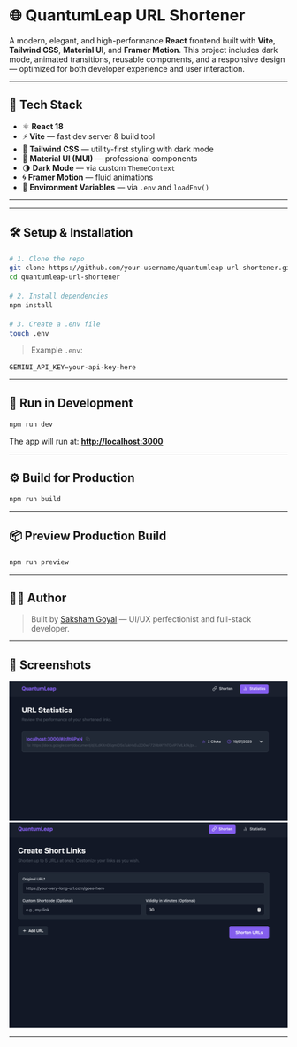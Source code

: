 # 🌐 QuantumLeap URL Shortener

A modern, elegant, and high-performance **React** frontend built with **Vite**, **Tailwind CSS**, **Material UI**, and **Framer Motion**. This project includes dark mode, animated transitions, reusable components, and a responsive design — optimized for both developer experience and user interaction.

---

## 🚀 Tech Stack

- ⚛️ **React 18**
- ⚡ **Vite** — fast dev server & build tool
- 🎨 **Tailwind CSS** — utility-first styling with dark mode
- 🧩 **Material UI (MUI)** — professional components
- 🌗 **Dark Mode** — via custom `ThemeContext`
- 🌀 **Framer Motion** — fluid animations
- 🔐 **Environment Variables** — via `.env` and `loadEnv()`

---

---

## 🛠️ Setup & Installation

```bash
# 1. Clone the repo
git clone https://github.com/your-username/quantumleap-url-shortener.git
cd quantumleap-url-shortener

# 2. Install dependencies
npm install

# 3. Create a .env file
touch .env
```

> Example `.env`:

```env
GEMINI_API_KEY=your-api-key-here
```

---

## 🧪 Run in Development

```bash
npm run dev
```

The app will run at: **[http://localhost:3000](http://localhost:3000)**

---

## ⚙️ Build for Production

```bash
npm run build
```

---

## 📦 Preview Production Build

```bash
npm run preview
```

---

## 🧑‍💻 Author

> Built by [Saksham Goyal](https://github.com/sakshamgoyal01) — UI/UX perfectionist and full-stack developer.

---

## 📸 Screenshots

<!-- Paste screenshots here -->

![Homepage Preview](assets/p1.png)
![Homepage Preview](assets/p2.png)

---
